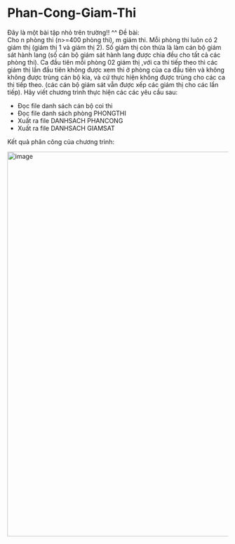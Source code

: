 # Phan-Cong-Giam-Thi
Đây là một bài tập nhỏ trên trường!! ^^
Đề bài:  
Cho n phòng thi (n>=400 phòng thi), m giám thi. Mỗi phòng thi luôn có 2 giám thị (giám thị 1 và giám thị 2). Số giám thị còn thừa là làm cán bộ giám sát hành lang (số cán bộ giám sát hành lang được chia đều cho tất cả các phòng thi).  Ca đầu tiên mỗi phòng 02 giám thị ,với ca thi tiếp theo thì các giám thị lần đầu tiên không được xem thi ở phòng của ca đầu tiên và không không được trùng cán bộ kia, và cứ thực hiện không được trùng cho các ca thi tiếp theo. (các cán bộ giám sát vẫn được xếp các giám thị cho các lần tiếp). Hãy viết chương trình thực hiện các các yêu cầu sau:
- Đọc file danh sách cán bộ coi thi  
- Đọc file danh sách phòng PHONGTHI
- Xuất ra file DANHSACH PHANCONG
- Xuất ra file DANHSACH GIAMSAT

Kết quả phân công của chương trình:

<img width="876" alt="image" src="https://user-images.githubusercontent.com/80016805/159172035-6e1bc267-99e0-4351-8347-c577cf068db4.png">

